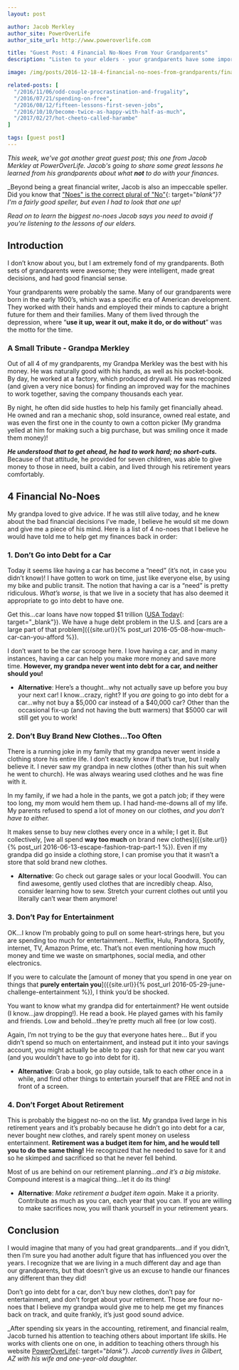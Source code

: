 ```yaml
---
layout: post

author: Jacob Merkley
author_site: PowerOverLife
author_site_url: http://www.poweroverlife.com

title: "Guest Post: 4 Financial No-Noes From Your Grandparents"
description: "Listen to your elders - your grandparents have some important lessons about no-noes to avoid if you want to improve your finances!"

image: /img/posts/2016-12-18-4-financial-no-noes-from-grandparents/financial-no-noes-grandparents.jpg

related-posts: [
  "/2016/11/06/odd-couple-procrastination-and-frugality",
  "/2016/07/21/spending-on-free",
  "/2016/08/12/fifteen-lessons-first-seven-jobs",
  "/2016/10/10/become-twice-as-happy-with-half-as-much",
  "/2017/02/27/hot-cheeto-called-harambe"
]

tags: [guest post]
---
```


_This week, we've got another great guest post; this one from Jacob Merkley at PowerOverLife. Jacob's going to share some great lessons he learned from his grandparents about what_ ___not___ _to do with your finances._

_Beyond being a great financial writer, Jacob is also an impeccable speller. Did you know that ["Noes" is the correct plural of "No"](http://the-penultimate-word.com/2010/07/20/noes-the-plural-form-of-the-word-no/){: target="_blank"}? I'm a fairly good speller, but even I had to look that one up!_

_Read on to learn the biggest no-noes Jacob says you need to avoid if you're listening to the lessons of our elders._

## Introduction

I don’t know about you, but I am extremely fond of my grandparents.  Both sets of grandparents were awesome; they were intelligent, made great decisions, and had good financial sense.  

Your grandparents were probably the same.  Many of our grandparents were born in the early 1900’s, which was a specific era of American development.  They worked with their hands and employed their minds to capture a bright future for them and their families.  Many of them lived through the depression, where “__use it up, wear it out, make it do, or do without__” was the motto for the time.

### A Small Tribute - Grandpa Merkley

Out of all 4 of my grandparents, my Grandpa Merkley was the best with his money.  He was naturally good with his hands, as well as his pocket-book.  By day, he worked at a factory, which produced drywall.  He was recognized (and given a very nice bonus) for finding an improved way for the machines to work together, saving the company thousands each year.  

By night, he often did side hustles to help his family get financially ahead.  He owned and ran a mechanic shop, sold insurance, owned real estate, and was even the first one in the county to own a cotton picker (My grandma yelled at him for making such a big purchase, but was smiling once it made them money)!

___He understood that to get ahead, he had to work hard; no short-cuts.___  Because of that attitude, he provided for seven children, was able to give money to those in need, built a cabin, and lived through his retirement years comfortably.


## 4 Financial No-Noes

My grandpa loved to give advice.  If he was still alive today, and he knew about the bad financial decisions I’ve made, I believe he would sit me down and give me a piece of his mind.  Here is a list of 4 no-noes that I believe he would have told me to help get my finances back in order:

### 1. Don’t Go into Debt for a Car

Today it seems like having a car has become a “need” (it’s not, in case you didn’t know)!  I have gotten to work on time, just like everyone else, by using my bike and public transit.  The notion that having a car is a “need” is pretty ridiculous.  _What’s worse_, is that we live in a society that has also deemed it appropriate to go into debt to have one.

Get this…car loans have now topped $1 trillion ([USA Today](http://www.usatoday.com/story/money/cars/2016/09/06/car-loans-now-top-1-trillion-delinquency-rates-rise/89911210/){: target="_blank"}).  We have a huge debt problem in the U.S. and [cars are a large part of that problem]({{site.url}}{% post_url 2016-05-08-how-much-car-can-you-afford %}).

I don’t want to be the car scrooge here. I love having a car, and in many instances, having a car can help you make more money and save more time.  __However, my grandpa never went into debt for a car, and neither should you!__

* __Alternative__: Here’s a thought…why not actually save up before you buy your next car!  I know...crazy, right?  If you _are_ going to go into debt for a car…why not buy a $5,000 car instead of a $40,000 car?  Other than the occasional fix-up (and not having the butt warmers) that $5000 car will still get you to work!

### 2. Don’t Buy Brand New Clothes…Too Often

There is a running joke in my family that my grandpa never went inside a clothing store his entire life.  I don’t exactly know if that’s true, but I really believe it.  I never saw my grandpa in new clothes (other than his suit when he went to church).  He was always wearing used clothes and he was fine with it.

In my family, if we had a hole in the pants, we got a patch job; if they were too long, my mom would hem them up.  I had hand-me-downs all of my life.  My parents refused to spend a lot of money on our clothes, _and you don’t have to either._

It makes sense to buy new clothes every once in a while; I get it.  But collectively, [we all spend __way too much__ on brand new clothes]({{site.url}}{% post_url 2016-06-13-escape-fashion-trap-part-1 %}).  Even if my grandpa did go inside a clothing store, I can promise you that it wasn’t a store that sold brand new clothes.

* __Alternative__: Go check out garage sales or your local Goodwill.  You can find awesome, gently used clothes that are incredibly cheap.  Also, consider learning how to sew.  Stretch your current clothes out until you literally can’t wear them anymore!  

### 3. Don’t Pay for Entertainment

OK…I know I’m probably going to pull on some heart-strings here, but you are spending too much for entertainment… Netflix, Hulu, Pandora, Spotify, internet, TV, Amazon Prime, etc.  That’s not even mentioning how much money and time we waste on smartphones, social media, and other electronics.  

If you were to calculate the [amount of money that you spend in one year on things that __purely entertain you__]({{site.url}}{% post_url 2016-05-29-june-challenge-entertainment %}), I think you’d be shocked.  

You want to know what my grandpa did for entertainment?  He went outside (I know…jaw dropping!). He read a book.  He played games with his family and friends.  Low and behold…they’re pretty much all free (or low cost).

Again, I’m not trying to be the guy that everyone hates here… But if you didn’t spend so much on entertainment, and instead put it into your savings account, you might actually be able to pay cash for that new car you want (and you wouldn’t have to go into debt for it).

* __Alternative__: Grab a book, go play outside, talk to each other once in a while, and find other things to entertain yourself that are FREE and not in front of a screen.  

### 4. Don’t Forget About Retirement

This is probably the biggest no-no on the list.  My grandpa lived large in his retirement years and it’s probably because he didn’t go into debt for a car, never bought new clothes, and rarely spent money on useless entertainment.  __Retirement was a budget item for him, and he would tell you to do the same thing!__  He recognized that he needed to save for it and so he skimped and sacrificed so that he never fell behind.  

Most of us are behind on our retirement planning…_and it’s a big mistake_.  Compound interest is a magical thing…let it do its thing!

* __Alternative__: _Make retirement a budget item again_.  Make it a priority.  Contribute as much as you can, each year that you can.  If you are willing to make sacrifices now, you will thank yourself in your retirement years.

## Conclusion

I would imagine that many of you had great grandparents…and if you didn’t, then I’m sure you had another adult figure that has influenced you over the years.  I recognize that we are living in a much different day and age than our grandparents, but that doesn’t give us an excuse to handle our finances any different than they did!

Don’t go into debt for a car, don’t buy new clothes, don’t pay for entertainment, and don’t forget about your retirement. Those are four no-noes that I believe my grandpa would give me to help me get my finances back on track, and quite frankly, it’s just good sound advice.

_After spending six years in the accounting, retirement, and financial realm, Jacob turned his attention to teaching others about important life skills.  He works with clients one on one, in addition to teaching others through his website [PowerOverLife](http://www.poweroverlife.com){: target="_blank"}.  Jacob currently lives in Gilbert, AZ with his wife and one-year-old daughter._
